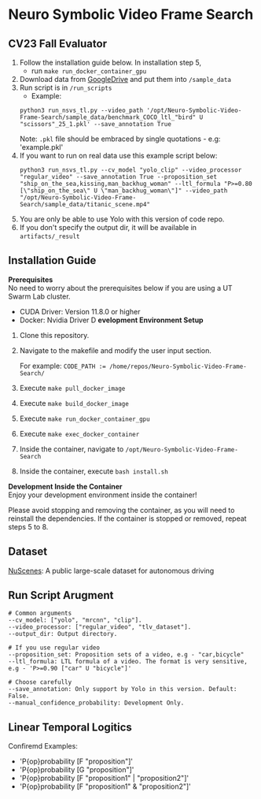 # Neuro Symbolic Video Frame Search

## CV23 Fall Evaluator 
1. Follow the installation guide below. In installation step 5, 
    - run `make run_docker_container_gpu`
2. Download data from [GoogleDrive](https://drive.google.com/drive/folders/1_APVcUDID0oEj6m3HVUxWY8bdZnaZWDr?usp=sharing) and put them into `/sample_data`
3. Run script is in `/run_scripts`
    - Example:
    ```
    python3 run_nsvs_tl.py --video_path '/opt/Neuro-Symbolic-Video-Frame-Search/sample_data/benchmark_COCO_ltl_"bird" U "scissors"_25_1.pkl' --save_annotation True
    ```
    Note: `.pkl` file should be embraced by single quotations - e.g: 'example.pkl'
4. If you want to run on real data use this example script below:
    ```
    python3 run_nsvs_tl.py --cv_model "yolo_clip" --video_processor "regular_video" --save_annotation True --proposition_set "ship_on_the_sea,kissing,man_backhug_woman" --ltl_formula "P>=0.80 [\"ship_on_the_sea\" U \"man_backhug_woman\"]" --video_path "/opt/Neuro-Symbolic-Video-Frame-Search/sample_data/titanic_scene.mp4"
    ```
5. You are only be able to use Yolo with this version of code repo. 
6. If you don't specify the output dir, it will be available in `artifacts/_result`

## Installation Guide
**Prerequisites** <br>
No need to worry about the prerequisites below if you are using a UT Swarm Lab cluster.

* CUDA Driver: Version 11.8.0 or higher
* Docker: Nvidia Driver
D
**evelopment Environment Setup**

1. Clone this repository.
2. Navigate to the makefile and modify the user input section.

    For example: `CODE_PATH := /home/repos/Neuro-Symbolic-Video-Frame-Search/`

3. Execute `make pull_docker_image`
4. Execute `make build_docker_image`
5. Execute `make run_docker_container_gpu`
6. Execute `make exec_docker_container`
7. Inside the container, navigate to `/opt/Neuro-Symbolic-Video-Frame-Search` 
8. Inside the container, execute `bash install.sh`

**Development Inside the Container** <br>
Enjoy your development environment inside the container!

Please avoid stopping and removing the container, as you will need to reinstall the dependencies. If the container is stopped or removed, repeat steps 5 to 8.

## Dataset
[NuScenes](https://www.nuscenes.org/nuimages#download): A public large-scale dataset for autonomous driving

## Run Script Arugment
```
# Common arguments
--cv_model: ["yolo", "mrcnn", "clip"].
--video_processor: ["regular_video", "tlv_dataset"].
--output_dir: Output directory.

# If you use regular video
--proposition_set: Proposition sets of a video, e.g - "car,bicycle"
--ltl_formula: LTL formula of a video. The format is very sensitive, e.g - 'P>=0.90 ["car" U "bicycle"]'

# Choose carefully
--save_annotation: Only support by Yolo in this version. Default: False.
--manual_confidence_probability: Development Only.
```

## Linear Temporal Logitics
Confiremd Examples:
- 'P{op}probability [F "proposition"]'
- 'P{op}probability [G "proposition"]'
- 'P{op}probability [F "proposition1" | "proposition2"]'
- 'P{op}probability [F "proposition1" & "proposition2"]'